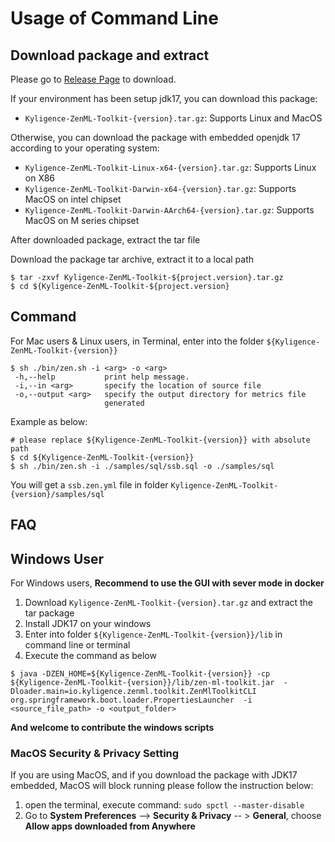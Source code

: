 # Usage of Command Line

## Download package and extract

Please go to [Release Page](https://github.com/Kyligence/zen-ml-toolkit/releases) to download.

If your environment has been setup jdk17, you can download this package:

- `Kyligence-ZenML-Toolkit-{version}.tar.gz`: Supports Linux and MacOS

Otherwise, you can download the package with embedded openjdk 17 according to your operating system:

- `Kyligence-ZenML-Toolkit-Linux-x64-{version}.tar.gz`: Supports Linux on X86
- `Kyligence-ZenML-Toolkit-Darwin-x64-{version}.tar.gz`: Supports MacOS on intel chipset
- `Kyligence-ZenML-Toolkit-Darwin-AArch64-{version}.tar.gz`: Supports MacOS on M series chipset

After downloaded package, extract the tar file

Download the package tar archive, extract it to a local path

```shell
$ tar -zxvf Kyligence-ZenML-Toolkit-${project.version}.tar.gz
$ cd ${Kyligence-ZenML-Toolkit-${project.version}
```

## Command

For Mac users & Linux users, in Terminal, enter into the folder `${Kyligence-ZenML-Toolkit-{version}}`

```shell
$ sh ./bin/zen.sh -i <arg> -o <arg>
 -h,--help           print help message.
 -i,--in <arg>       specify the location of source file
 -o,--output <arg>   specify the output directory for metrics file
                     generated
```

Example as below:

```shell
# please replace ${Kyligence-ZenML-Toolkit-{version}} with absolute path
$ cd ${Kyligence-ZenML-Toolkit-{version}}
$ sh ./bin/zen.sh -i ./samples/sql/ssb.sql -o ./samples/sql
```

You will get a `ssb.zen.yml` file in folder `Kyligence-ZenML-Toolkit-{version}/samples/sql`

## FAQ

## Windows User

For Windows users, **Recommend to use the GUI with sever mode in docker**

1. Download `Kyligence-ZenML-Toolkit-{version}.tar.gz` and extract the tar package
2. Install JDK17 on your windows
3. Enter into folder `${Kyligence-ZenML-Toolkit-{version}}/lib` in command line or terminal
4. Execute the command as below

```shell
$ java -DZEN_HOME=${Kyligence-ZenML-Toolkit-{version}} -cp ${Kyligence-ZenML-Toolkit-{version}}/lib/zen-ml-toolkit.jar  -Dloader.main=io.kyligence.zenml.toolkit.ZenMlToolkitCLI org.springframework.boot.loader.PropertiesLauncher  -i <source_file_path> -o <output_folder>
```

**And welcome to contribute the windows scripts**

### MacOS Security & Privacy Setting

If you are using MacOS, and if you download the package with JDK17 embedded, MacOS will block running
please follow the instruction below:

1. open the terminal, execute command: `sudo spctl --master-disable`
2. Go to  **System Preferences** --> **Security & Privacy** -- > **General**, choose **Allow apps downloaded from
   Anywhere**

